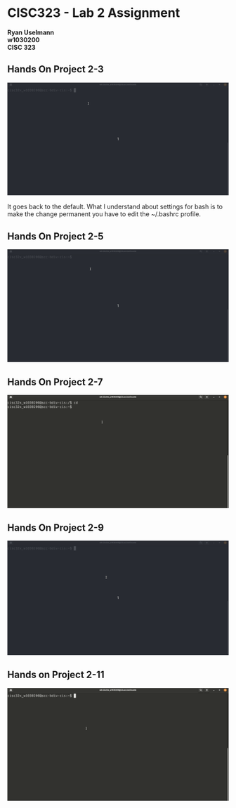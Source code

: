 # CISC323 - Lab 2 Assignment

**Ryan Uselmann**<br>
**w1030200**<br>
**CISC 323**




## Hands On Project 2-3
![Hands on Lab 2-3](lab-media/Project-2-3.gif)

It goes back to the default. What I understand about settings for bash is to make the change permanent you have to edit the ~/.bashrc profile.


## Hands On Project 2-5
![Hands on Lab 2-5](lab-media/Project-2-5.gif)



## Hands On Project 2-7
![Hands on Lab 2-7](lab-media/Project-2-7.gif)



## Hands On Project 2-9
![Hands on Lab 2-9](lab-media/Project-2-9.gif)



## Hands on Project 2-11
![Hands on Lab 2-11](lab-media/Project-2-11.gif)
